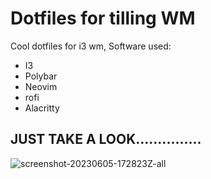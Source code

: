 # Dotfiles for tilling WM
Cool dotfiles for i3 wm, Software used:
- I3
- Polybar
- Neovim
- rofi
- Alacritty
## JUST TAKE A LOOK...............
![screenshot-20230605-172823Z-all](https://github.com/ibrahim317/dotfiles/assets/74654255/7d1ee245-260b-4919-8f4e-75aea1a1794f)
